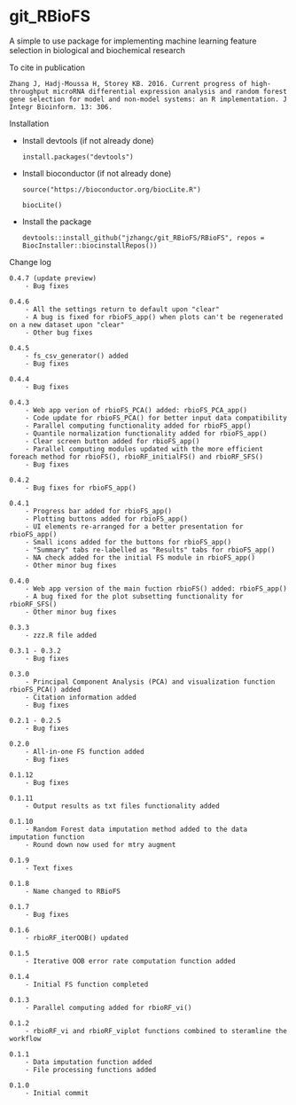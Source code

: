 # git_RBioFS
A simple to use package for implementing machine learning feature selection in biological and biochemical research

To cite in publication
  
    Zhang J, Hadj-Moussa H, Storey KB. 2016. Current progress of high-throughput microRNA differential expression analysis and random forest gene selection for model and non-model systems: an R implementation. J Integr Bioinform. 13: 306.


Installation

  - Install devtools (if not already done)
  
        install.packages("devtools")
        
  - Install bioconductor (if not already done)
        
        source("https://bioconductor.org/biocLite.R")
      
        biocLite()
        
  - Install the package
        
        devtools::install_github("jzhangc/git_RBioFS/RBioFS", repos = BiocInstaller::biocinstallRepos())
        

Change log

    0.4.7 (update preview)
        - Bug fixes

    0.4.6
        - All the settings return to default upon "clear"
        - A bug is fixed for rbioFS_app() when plots can't be regenerated on a new dataset upon "clear"
        - Other bug fixes

    0.4.5
        - fs_csv_generator() added
        - Bug fixes

    0.4.4
        - Bug fixes

    0.4.3
        - Web app verion of rbioFS_PCA() added: rbioFS_PCA_app()
        - Code update for rbioFS_PCA() for better input data compatibility
        - Parallel computing functionality added for rbioFS_app()
        - Quantile normalization functionality added for rbioFS_app()
        - Clear screen button added for rbioFS_app()
        - Parallel computing modules updated with the more efficient foreach method for rbioFS(), rbioRF_initialFS() and rbioRF_SFS()
        - Bug fixes

    0.4.2
        - Bug fixes for rbioFS_app()

    0.4.1
        - Progress bar added for rbioFS_app()
        - Plotting buttons added for rbioFS_app() 
        - UI elements re-arranged for a better presentation for rbioFS_app()
        - Small icons added for the buttons for rbioFS_app()
        - "Summary" tabs re-labelled as "Results" tabs for rbioFS_app()
        - NA check added for the initial FS module in rbioFS_app()
        - Other minor bug fixes

    0.4.0
        - Web app version of the main fuction rbioFS() added: rbioFS_app()
        - A bug fixed for the plot subsetting functionality for rbioRF_SFS()
        - Other minor bug fixes

    0.3.3
        - zzz.R file added
    
    0.3.1 - 0.3.2 
        - Bug fixes
  
    0.3.0
        - Principal Component Analysis (PCA) and visualization function rbioFS_PCA() added
        - Citation information added
        - Bug fixes
    
    0.2.1 - 0.2.5
        - Bug fixes
    
    0.2.0
        - All-in-one FS function added
        - Bug fixes
    
    0.1.12
        - Bug fixes
    
    0.1.11
        - Output results as txt files functionality added
    
    0.1.10
        - Random Forest data imputation method added to the data imputation function
        - Round down now used for mtry augment
    
    0.1.9
        - Text fixes
    
    0.1.8
        - Name changed to RBioFS
    
    0.1.7
        - Bug fixes
    
    0.1.6
        - rbioRF_iterOOB() updated
    
    0.1.5
        - Iterative OOB error rate computation function added
    
    0.1.4
        - Initial FS function completed
    
    0.1.3
        - Parallel computing added for rbioRF_vi()
    
    0.1.2
        - rbioRF_vi and rbioRF_viplot functions combined to steramline the workflow
    
    0.1.1
        - Data imputation function added
        - File processing functions added
    
    0.1.0
        - Initial commit
